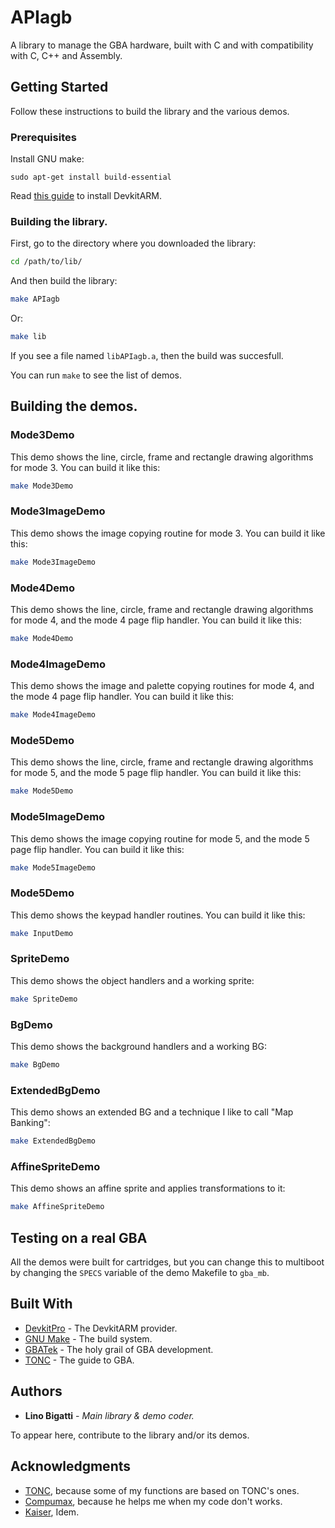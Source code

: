 # APIagb

A library to manage the GBA hardware, built with C and with compatibility with C, C++ and Assembly.

## Getting Started

Follow these instructions to build the library and the various demos.

### Prerequisites

Install GNU make:

```
sudo apt-get install build-essential
```

Read [this guide](https://devkitpro.org/wiki/Getting_Started) to install DevkitARM.

### Building the library.

First, go to the directory where you downloaded the library:

```bash
cd /path/to/lib/
```

And then build the library:

```bash
make APIagb
```
Or:
```bash
make lib
```

If you see a file named `libAPIagb.a`, then the build was succesfull.

You can run `make` to see the list of demos.

## Building the demos.

### Mode3Demo

This demo shows the line, circle, frame and rectangle drawing algorithms for mode 3. You can build it like this:

```bash
make Mode3Demo
```

### Mode3ImageDemo

This demo shows the image copying routine for mode 3. You can build it like this:

```bash
make Mode3ImageDemo
```

### Mode4Demo

This demo shows the line, circle, frame and rectangle drawing algorithms for mode 4, and the mode 4 page flip handler. You can build it like this:

```bash
make Mode4Demo
```

### Mode4ImageDemo

This demo shows the image and palette copying routines for mode 4, and the mode 4 page flip handler. You can build it like this:

```bash
make Mode4ImageDemo
```

### Mode5Demo

This demo shows the line, circle, frame and rectangle drawing algorithms for mode 5, and the mode 5 page flip handler. You can build it like this:

```bash
make Mode5Demo
```

### Mode5ImageDemo

This demo shows the image copying routine for mode 5, and the mode 5 page flip handler. You can build it like this:

```bash
make Mode5ImageDemo
```

### Mode5Demo

This demo shows the keypad handler routines. You can build it like this:

```bash
make InputDemo
```

### SpriteDemo

This demo shows the object handlers and a working sprite:

```bash
make SpriteDemo
```

### BgDemo

This demo shows the background handlers and a working BG:

```bash
make BgDemo
```

### ExtendedBgDemo

This demo shows an extended BG and a technique I like to call "Map Banking":

```bash
make ExtendedBgDemo
```

### AffineSpriteDemo

This demo shows an affine sprite and applies transformations to it:

```bash
make AffineSpriteDemo
```

## Testing on a real GBA

All the demos were built for cartridges, but you can change this to multiboot by changing the `SPECS` variable of the demo Makefile to `gba_mb`.

## Built With

* [DevkitPro](https://github.com/devkitPro) - The DevkitARM provider.
* [GNU Make](https://www.gnu.org/software/make/) - The build system.
* [GBATek](https://problemkaputt.de/gbatek.htm) - The holy grail of GBA development.
* [TONC](https://www.coranac.com/tonc/text/toc.htm) - The guide to GBA.

## Authors

* **Lino Bigatti** - *Main library & demo coder.*

To appear here, contribute to the library and/or its demos.

## Acknowledgments

* [TONC](https://www.coranac.com/tonc/text/toc.htm), because some of my functions are based on TONC's ones.
* [Compumax](https://github.com/CompuMaxx), because he helps me when my code don't works.
* [Kaiser](https://github.com/kaisermg5), Idem.
